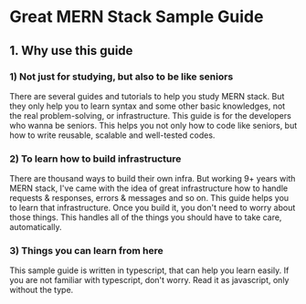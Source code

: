 # Great MERN Stack Sample Guide

## 1. Why use this guide

### 1) Not just for studying, but also to be like seniors
There are several guides and tutorials to help you study MERN stack. But they only help you to learn syntax and some other basic knowledges, not the real problem-solving, or infrastructure.
This guide is for the developers who wanna be seniors.
This helps you not only how to code like seniors, but how to write reusable, scalable and well-tested codes.

### 2) To learn how to build infrastructure
There are thousand ways to build their own infra. But working 9+ years with MERN stack, I've came with the idea of great infrastructure how to handle requests & responses, errors & messages and so on.
This guide helps you to learn that infrastructure.
Once you build it, you don't need to worry about those things. This handles all of the things you should have to take care, automatically.

### 3) Things you can learn from here
This sample guide is written in typescript, that can help you learn easily. If you are not familiar with typescript, don't worry. Read it as javascript, only without the type.
